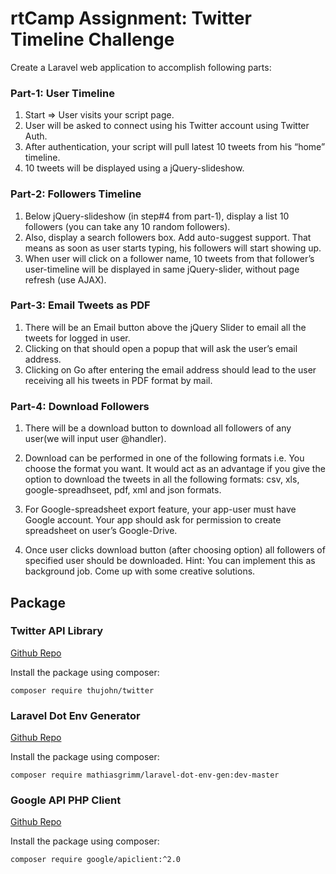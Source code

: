 # rtCamp Assignment: Twitter Timeline Challenge

Create a Laravel web application to accomplish following parts:

### Part-1: User Timeline

   1. Start => User visits your script page.
   2. User will be asked to connect using his Twitter account using Twitter Auth.
   3. After authentication, your script will pull latest 10 tweets from his “home” timeline.
   4. 10 tweets will be displayed using a jQuery-slideshow.

### Part-2: Followers Timeline

   1. Below jQuery-slideshow (in step#4 from part-1), display a list 10 followers (you can take any 10 random followers).
   2. Also, display a search followers box. Add auto-suggest support. That means as soon as user starts typing, his followers will start showing up.
   3. When user will click on a follower name, 10 tweets from that follower’s user-timeline will be displayed in same jQuery-slider, without page refresh (use AJAX).

### Part-3: Email Tweets as PDF

   1. There will be an Email button above the jQuery Slider to email all the tweets for logged in user.
   2. Clicking on that should open a popup that will ask the user’s email address.
   3. Clicking on Go after entering the email address should lead to the user receiving all his tweets in PDF format by mail.

### Part-4: Download Followers

   1. There will be a download button to download all followers of any user(we will input user @handler).

   2. Download can be performed in one of the following formats i.e. You choose the format you want. It would act as an advantage if you give the option to download the tweets in all the following formats: csv, xls, google-spreadhseet, pdf, xml and json formats.

   3. For Google-spreadsheet export feature, your app-user must have Google account. Your app should ask for permission to create spreadsheet on user’s Google-Drive.

   4. Once user clicks download button (after choosing option) all followers of specified user should be downloaded. Hint: You can implement this as background job. Come up with some creative solutions.

## Package
### Twitter API Library
[Github Repo](https://github.com/thujohn/twitter)

Install the package using composer:
```
composer require thujohn/twitter
```

### Laravel Dot Env Generator
[Github Repo](https://github.com/mathiasgrimm/laravel-dot-env-gen)

Install the package using composer:
```
composer require mathiasgrimm/laravel-dot-env-gen:dev-master
```

### Google API PHP Client
[Github Repo](https://github.com/google/google-api-php-client)

Install the package using composer:
```
composer require google/apiclient:^2.0
```

